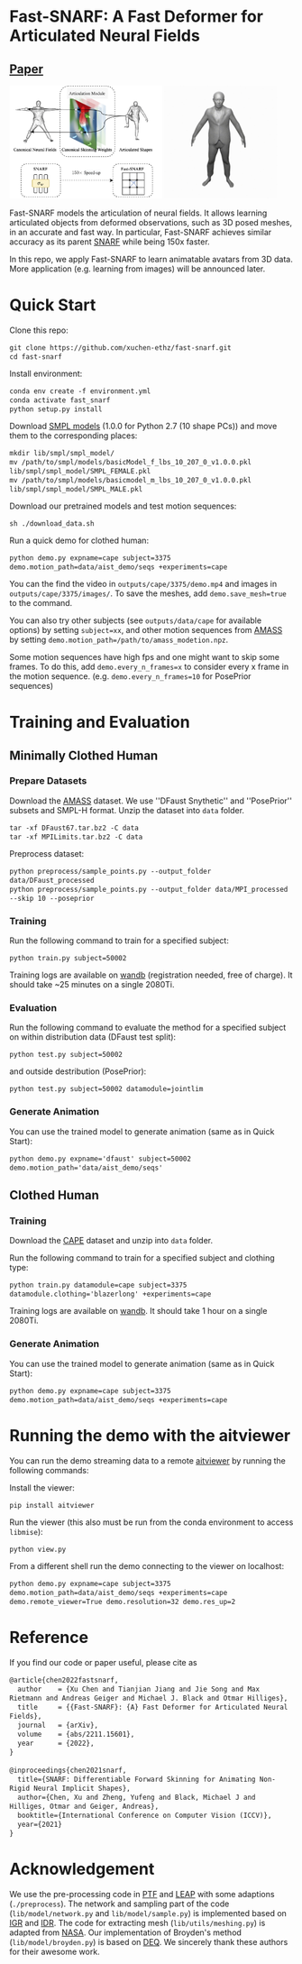 # Fast-SNARF: A Fast Deformer for Articulated Neural Fields
## [Paper](https://dataset.ait.ethz.ch/downloads/fast-snarf/paper.pdf) 

<img src="assets/teaser.png"  height="200"/> <img src="assets/1.gif" height="200"/> 

Fast-SNARF models the articulation of neural fields. It allows learning articulated objects from deformed observations, such as 3D posed meshes, in an accurate and fast way. In particular, Fast-SNARF achieves similar accuracy as its parent [SNARF](https://github.com/xuchen-ethz/SNARF) while being 150x faster. 

In this repo, we apply Fast-SNARF to learn animatable avatars from 3D data. More application (e.g. learning from images) will be announced later.

# Quick Start
Clone this repo:
```
git clone https://github.com/xuchen-ethz/fast-snarf.git
cd fast-snarf
```

Install environment:
```
conda env create -f environment.yml
conda activate fast_snarf
python setup.py install
```


Download [SMPL models](https://smpl.is.tue.mpg.de/downloads) (1.0.0 for Python 2.7 (10 shape PCs)) and move them to the corresponding places:
```
mkdir lib/smpl/smpl_model/
mv /path/to/smpl/models/basicModel_f_lbs_10_207_0_v1.0.0.pkl lib/smpl/smpl_model/SMPL_FEMALE.pkl
mv /path/to/smpl/models/basicmodel_m_lbs_10_207_0_v1.0.0.pkl lib/smpl/smpl_model/SMPL_MALE.pkl
```

Download our pretrained models and test motion sequences: 
```
sh ./download_data.sh
```

Run a quick demo for clothed human:
```
python demo.py expname=cape subject=3375 demo.motion_path=data/aist_demo/seqs +experiments=cape
```
You can the find the video in `outputs/cape/3375/demo.mp4` and images in `outputs/cape/3375/images/`. To save the meshes, add `demo.save_mesh=true` to the command.

You can also try other subjects (see `outputs/data/cape` for available options) by setting `subject=xx`, and other motion sequences from [AMASS](https://amass.is.tue.mpg.de/download.php) by setting `demo.motion_path=/path/to/amass_modetion.npz`.

Some motion sequences have high fps and one might want to skip some frames. To do this, add `demo.every_n_frames=x` to consider every x frame in the motion sequence. (e.g. `demo.every_n_frames=10` for PosePrior sequences) 

# Training and Evaluation

## Minimally Clothed Human
### Prepare Datasets
Download the [AMASS](https://amass.is.tue.mpg.de/download.php) dataset. We use ''DFaust Snythetic'' and ''PosePrior'' subsets and SMPL-H format. Unzip the dataset into `data` folder.
```
tar -xf DFaust67.tar.bz2 -C data
tar -xf MPILimits.tar.bz2 -C data
```

Preprocess dataset:
```
python preprocess/sample_points.py --output_folder data/DFaust_processed
python preprocess/sample_points.py --output_folder data/MPI_processed --skip 10 --poseprior
```


### Training
Run the following command to train for a specified subject:
```
python train.py subject=50002
```

Training logs are available on [wandb](https://wandb.ai/home) (registration needed, free of charge). It should take ~25 minutes on a single 2080Ti.

### Evaluation
Run the following command to evaluate the method for a specified subject on within distribution data (DFaust test split):
```
python test.py subject=50002
```
and outside destribution (PosePrior):
```
python test.py subject=50002 datamodule=jointlim
```

### Generate Animation
You can use the trained model to generate animation (same as in Quick Start):
```
python demo.py expname='dfaust' subject=50002 demo.motion_path='data/aist_demo/seqs'
```


## Clothed Human

### Training
Download the [CAPE](https://cape.is.tue.mpg.de/) dataset and unzip into `data` folder.

Run the following command to train for a specified subject and clothing type:
```
python train.py datamodule=cape subject=3375 datamodule.clothing='blazerlong' +experiments=cape  
```
Training logs are available on [wandb](https://wandb.ai/home). It should take 1 hour on a single 2080Ti.

### Generate Animation
You can use the trained model to generate animation (same as in Quick Start):
```
python demo.py expname=cape subject=3375 demo.motion_path=data/aist_demo/seqs +experiments=cape
```


# Running the demo with the aitviewer
You can run the demo streaming data to a remote [aitviewer](https://github.com/eth-ait/aitviewer) by running the following commands:

Install the viewer:
```
pip install aitviewer
```

Run the viewer (this also must be run from the conda environment to access `libmise`):
```
python view.py
```

From a different shell run the demo connecting to the viewer on localhost:
```
python demo.py expname=cape subject=3375 demo.motion_path=data/aist_demo/seqs +experiments=cape demo.remote_viewer=True demo.resolution=32 demo.res_up=2
```

# Reference
If you find our code or paper useful, please cite as
```
@article{chen2022fastsnarf,
  author    = {Xu Chen and Tianjian Jiang and Jie Song and Max Rietmann and Andreas Geiger and Michael J. Black and Otmar Hilliges},
  title     = {{Fast-SNARF}: {A} Fast Deformer for Articulated Neural Fields},
  journal   = {arXiv},
  volume    = {abs/2211.15601},
  year      = {2022},
}

@inproceedings{chen2021snarf,
  title={SNARF: Differentiable Forward Skinning for Animating Non-Rigid Neural Implicit Shapes},
  author={Chen, Xu and Zheng, Yufeng and Black, Michael J and Hilliges, Otmar and Geiger, Andreas},
  booktitle={International Conference on Computer Vision (ICCV)},
  year={2021}
}
```
<!-- # Additional Use Cases Enabled by Fast-SNARF
<img src="assets/teaser_video.gif" height="250"/> 

Fast-SNARF can be combined with instant-NGP and NeRF to learn avatars from monocular videos within minutes.  -->

# Acknowledgement
We use the pre-processing code in [PTF](https://github.com/taconite/PTF) and [LEAP](https://github.com/neuralbodies/leap) with some adaptions (`./preprocess`). The network and sampling part of the code (`lib/model/network.py` and `lib/model/sample.py`) is implemented based on [IGR](https://github.com/amosgropp/IGR) and [IDR](https://github.com/lioryariv/idr). The code for extracting mesh (`lib/utils/meshing.py`) is adapted from [NASA](https://github.com/tensorflow/graphics/tree/master/tensorflow_graphics/projects/nasa). Our implementation of Broyden's method (`lib/model/broyden.py`) is based on [DEQ](https://github.com/locuslab/deq). We sincerely thank these authors for their awesome work.
